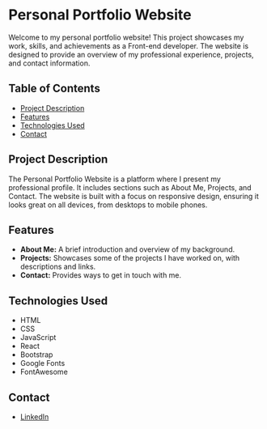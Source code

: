 # Personal Portfolio Website

Welcome to my personal portfolio website! This project showcases my work, skills, and achievements as a Front-end developer.
The website is designed to provide an overview of my professional experience, projects, and contact information.

## Table of Contents

- [Project Description](#project-description)
- [Features](#features)
- [Technologies Used](#technologies-used)
- [Contact](#contact)

## Project Description

The Personal Portfolio Website is a platform where I present my professional profile.
It includes sections such as About Me, Projects, and Contact.
The website is built with a focus on responsive design, ensuring it looks great on all devices, from desktops to mobile phones.

## Features

- **About Me:** A brief introduction and overview of my background.
- **Projects:** Showcases some of the projects I have worked on, with descriptions and links.
- **Contact:** Provides ways to get in touch with me.

## Technologies Used

- HTML
- CSS
- JavaScript
- React
- Bootstrap
- Google Fonts
- FontAwesome

## Contact

- [LinkedIn](https://www.linkedin.com/in/martarfnogueira/)

